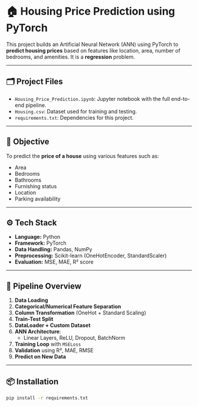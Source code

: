 # 🏠 Housing Price Prediction using PyTorch

This project builds an Artificial Neural Network (ANN) using PyTorch to **predict housing prices** based on features like location, area, number of bedrooms, and amenities. It is a **regression** problem.

---

## 🗂️ Project Files

- `Housing_Price_Prediction.ipynb`: Jupyter notebook with the full end-to-end pipeline.
- `Housing.csv`: Dataset used for training and testing.
- `requirements.txt`: Dependencies for this project.

---

## 🧾 Objective

To predict the **price of a house** using various features such as:
- Area
- Bedrooms
- Bathrooms
- Furnishing status
- Location
- Parking availability

---

## ⚙️ Tech Stack

- **Language:** Python
- **Framework:** PyTorch
- **Data Handling:** Pandas, NumPy
- **Preprocessing:** Scikit-learn (OneHotEncoder, StandardScaler)
- **Evaluation:** MSE, MAE, R² score

---

## 🔁 Pipeline Overview

1. **Data Loading**
2. **Categorical/Numerical Feature Separation**
3. **Column Transformation** (OneHot + Standard Scaling)
4. **Train-Test Split**
5. **DataLoader + Custom Dataset**
6. **ANN Architecture**:
   - Linear Layers, ReLU, Dropout, BatchNorm
7. **Training Loop** with `MSELoss`
8. **Validation** using R², MAE, RMSE
9. **Predict on New Data**

---

## 📦 Installation

```bash
pip install -r requirements.txt
